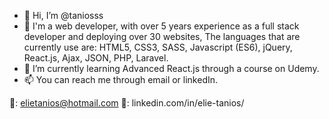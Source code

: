 - 👋 Hi, I’m @taniosss
- 👀 I'm a web developer, with over 5 years experience as a full stack developer and deploying over 30 websites, The languages that are currently use are:
    HTML5, CSS3, SASS, Javascript (ES6), jQuery, React.js, Ajax, JSON, PHP, Laravel.
- 🌱 I’m currently learning Advanced React.js through a course on Udemy.
- 📫 You can reach me through email or linkedIn.

📧: elietanios@hotmail.com
💼: linkedin.com/in/elie-tanios/
